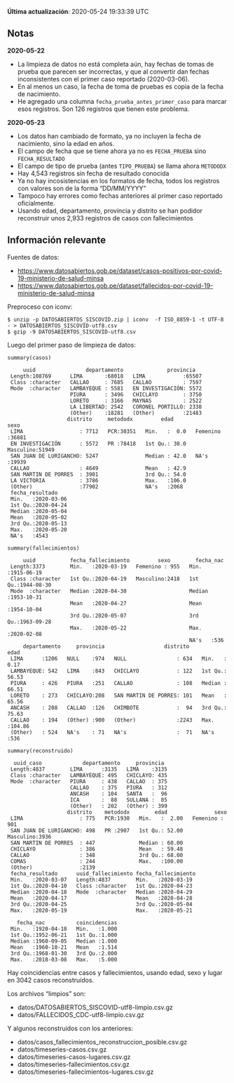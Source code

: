 **Última actualización**: 2020-05-24 19:33:39 UTC

Notas
-----

**2020-05-22**

-   La limpieza de datos no está completa aún, hay fechas de tomas de
    prueba que parecen ser incorrectas, y que al convertir dan fechas
    inconsistentes con el primer caso reportado (2020-03-06).
-   En al menos un caso, la fecha de toma de pruebas es copia de la
    fecha de nacimiento.
-   He agregado una columna `fecha_prueba_antes_primer_caso` para marcar
    esos registros. Son 126 registros que tienen este problema.

**2020-05-23**

-   Los datos han cambiado de formato, ya no incluyen la fecha de
    nacimiento, sino la edad en años.
-   El campo de fecha que se tiene ahora ya no es `FECHA_PRUEBA` sino
    `FECHA_RESULTADO`
-   El campo de tipo de prueba (antes `TIPO_PRUEBA`) se llama ahora
    `METODODX`
-   Hay 4,543 registros sin fecha de resultado conocida
-   Ya no hay incosistencias en los formatos de fecha, todos los
    registros con valores son de la forma “DD/MM/YYYY”
-   Tampoco hay errores como fechas anteriores al primer caso reportado
    oficialmente.
-   Usando edad, departamento, provincia y distrito se han podidor
    reconstruir unos 2,933 registros de casos con fallecimientos

Información relevante
---------------------

Fuentes de datos:

-   <a href="https://www.datosabiertos.gob.pe/dataset/casos-positivos-por-covid-19-ministerio-de-salud-minsa" class="uri">https://www.datosabiertos.gob.pe/dataset/casos-positivos-por-covid-19-ministerio-de-salud-minsa</a>
-   <a href="https://www.datosabiertos.gob.pe/dataset/fallecidos-por-covid-19-ministerio-de-salud-minsa" class="uri">https://www.datosabiertos.gob.pe/dataset/fallecidos-por-covid-19-ministerio-de-salud-minsa</a>

Preproceso con iconv:

    $ unzip -p DATOSABIERTOS_SISCOVID.zip | iconv  -f ISO_8859-1 -t UTF-8 - > DATOSABIERTOS_SISCOVID-utf8.csv
    $ gzip -9 DATOSABIERTOS_SISCOVID-utf8.csv

Luego del primer paso de limpieza de datos:

    summary(casos)

         uuid                departamento              provincia    
     Length:108769      LIMA       :68018   LIMA            :65507  
     Class :character   CALLAO     : 7685   CALLAO          : 7597  
     Mode  :character   LAMBAYEQUE : 5581   EN INVESTIGACIÓN: 5572  
                        PIURA      : 3496   CHICLAYO        : 3750  
                        LORETO     : 3166   MAYNAS          : 2522  
                        LA LIBERTAD: 2542   CORONEL PORTILLO: 2338  
                        (Other)    :18281   (Other)         :21483  
                       distrito     metododx         edad              sexo      
     LIMA                  : 7712   PCR:30351   Min.   :  0.0   Femenino :36881  
     EN INVESTIGACIÓN      : 5572   PR :78418   1st Qu.: 30.0   Masculino:51949  
     SAN JUAN DE LURIGANCHO: 5247               Median : 42.0   NA's     :19939  
     CALLAO                : 4649               Mean   : 42.9                    
     SAN MARTIN DE PORRES  : 3901               3rd Qu.: 54.0                    
     LA VICTORIA           : 3786               Max.   :106.0                    
     (Other)               :77902               NA's   :2068                     
     fecha_resultado     
     Min.   :2020-03-06  
     1st Qu.:2020-04-24  
     Median :2020-05-04  
     Mean   :2020-05-02  
     3rd Qu.:2020-05-13  
     Max.   :2020-05-20  
     NA's   :4543        

    summary(fallecimientos)

         uuid           fecha_fallecimiento         sexo        fecha_nac         
     Length:3373        Min.   :2020-03-19   Femenino : 955   Min.   :1915-06-19  
     Class :character   1st Qu.:2020-04-19   Masculino:2418   1st Qu.:1944-08-30  
     Mode  :character   Median :2020-04-30                    Median :1953-10-31  
                        Mean   :2020-04-27                    Mean   :1954-10-04  
                        3rd Qu.:2020-05-07                    3rd Qu.:1963-09-28  
                        Max.   :2020-05-22                    Max.   :2020-02-08  
                                                              NA's   :536         
         departamento     provincia                   distrito         edad       
     LIMA      :1206   NULL    :974   NULL                : 634   Min.   :  0.17  
     LAMBAYEQUE: 542   LIMA    :843   CHICLAYO            : 122   1st Qu.: 56.53  
     PIURA     : 426   PIURA   :251   CALLAO              : 108   Median : 66.51  
     LORETO    : 273   CHICLAYO:208   SAN MARTIN DE PORRES: 101   Mean   : 65.56  
     ANCASH    : 208   CALLAO  :126   CHIMBOTE            :  94   3rd Qu.: 75.63  
     CALLAO    : 194   (Other) :900   (Other)             :2243   Max.   :104.86  
     (Other)   : 524   NA's    : 71   NA's                :  71   NA's   :536     

    summary(reconstruido)

      uuid_caso             departamento     provincia   
     Length:4837        LIMA      :3135   LIMA    :3135  
     Class :character   LAMBAYEQUE: 495   CHICLAYO: 435  
     Mode  :character   PIURA     : 438   CALLAO  : 375  
                        CALLAO    : 375   PIURA   : 312  
                        ANCASH    : 104   SANTA   :  96  
                        ICA       :  88   SULLANA :  85  
                        (Other)   : 202   (Other) : 399  
                       distrito    metododx        edad               sexo     
     LIMA                  : 775   PCR:1930   Min.   :  2.00   Femenino : 901  
     SAN JUAN DE LURIGANCHO: 498   PR :2907   1st Qu.: 52.00   Masculino:3936  
     SAN MARTIN DE PORRES  : 447              Median : 60.00                   
     CHICLAYO              : 386              Mean   : 59.48                   
     CALLAO                : 348              3rd Qu.: 68.00                   
     COMAS                 : 244              Max.   :100.00                   
     (Other)               :2139                                               
     fecha_resultado      uuid_fallecimiento fecha_fallecimiento 
     Min.   :2020-03-07   Length:4837        Min.   :2020-03-19  
     1st Qu.:2020-04-10   Class :character   1st Qu.:2020-04-23  
     Median :2020-04-18   Mode  :character   Median :2020-04-29  
     Mean   :2020-04-17                      Mean   :2020-04-28  
     3rd Qu.:2020-04-25                      3rd Qu.:2020-05-04  
     Max.   :2020-05-19                      Max.   :2020-05-21  
                                                                 
       fecha_nac          coincidencias  
     Min.   :1920-04-18   Min.   :1.000  
     1st Qu.:1952-06-21   1st Qu.:1.000  
     Median :1960-09-05   Median :1.000  
     Mean   :1960-10-21   Mean   :1.514  
     3rd Qu.:1968-01-30   3rd Qu.:2.000  
     Max.   :2018-03-08   Max.   :5.000  
                                         

Hay coincidencias entre casos y fallecimientos, usando edad, sexo y
lugar en 3042 casos reconstruídos.

Los archivos “limpios” son:

-   datos/DATOSABIERTOS\_SISCOVID-utf8-limpio.csv.gz
-   datos/FALLECIDOS\_CDC-utf8-limpio.csv.gz

Y algunos reconstruidos con los anteriores:

-   datos/casos\_fallecimientos\_reconstruccion\_posible.csv.gz
-   datos/timeseries-casos.csv.gz
-   datos/timeseries-casos-lugares.csv.gz
-   datos/timeseries-fallecimientos.csv.gz
-   datos/timeseries-fallecimientos-lugares.csv.gz
